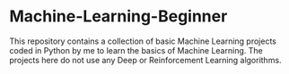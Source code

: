 # Machine-Learning-Beginner
This repository contains a collection of basic Machine Learning projects coded in Python by me to learn the basics of Machine Learning.
The projects here do not use any Deep or Reinforcement Learning algorithms.
